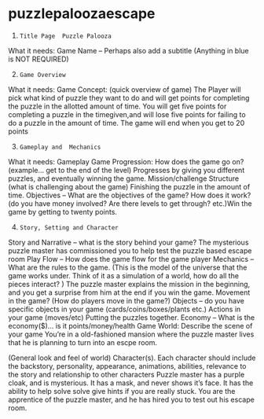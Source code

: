 # puzzlepaloozaescape 
1.     Title Page  Puzzle Palooza 
What it needs: Game Name – Perhaps also add a subtitle (Anything in blue is NOT REQUIRED)

2.     Game Overview
What it needs:   	Game Concept: (quick overview of game)
The Player will pick what kind of puzzle they want to do and will get points for completing the puzzle in the allotted amount of time. You will get five points for completing a puzzle in the timegiven,and will lose five points for failing to do a puzzle in the amount of time. The game will end when you get to 20 points

3.     Gameplay and  Mechanics
What it needs:		Gameplay
Game Progression: How does the game go on? (example… get to the end of the level) Progresses by giving you different puzzles, and eventually winning the game. 
Mission/challenge Structure (what is challenging about the game)
Finishing the puzzle in the amount of time. 
Objectives – What are the objectives of the game? How does it work? (do you have money involved? Are there levels to get through? etc.)Win the game by getting to twenty points. 

4.     Story, Setting and Character 
Story and Narrative – what is the story behind your game?
The mysterious puzzle master has commissioned you to help test the puzzle based escape room
Play Flow – How does the game flow for the game player
Mechanics – What are the rules to the game. (This is the model of the universe that the game works under.  Think of it as a simulation of a world, how do all the pieces interact? )
The puzzle master explains the mission in the beginning, and you get a surprise from him at the end if you win the game. 
Movement in the game? (How do players move in the game?)
Objects – do you have specific objects in your game (cards/coins/boxes/plants etc.)
				Actions in your game (moves/etc) Putting the puzzles together. 
Economy – What is the economy($)... is it points/money/health
Game World: Describe the scene of your game
You’re in a old-fashioned mansion where the puzzle master lives that he is planning to turn into an escpe room. 

(General look and feel of world)
Character(s).  Each character should include the backstory, personality, appearance, animations, abilities, relevance to the story and relationship to other characters
Puzzle master has a purple cloak, and is mysterious. It has a mask, and never shows it’s  face. It has the ability to help solve solve give hints if you are really stuck. You are the apprentice of the puzzle master, and he has hired you to test out his escape room. 
